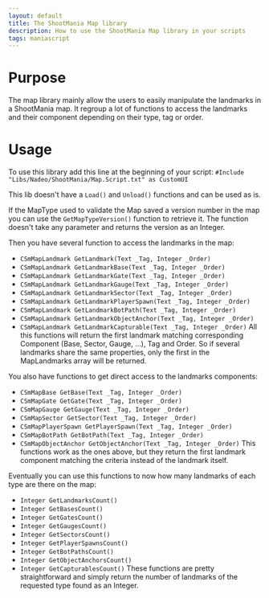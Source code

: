 ```yaml
---
layout: default
title: The ShootMania Map library
description: How to use the ShootMania Map library in your scripts
tags: maniascript
---
```


# Purpose
The map library mainly allow the users to easily manipulate the landmarks in a ShootMania map. It regroup a lot of functions to access the landmarks and their component depending on their type, tag or order.


# Usage
To use this library add this line at the beginning of your script:
`#Include "Libs/Nadeo/ShootMania/Map.Script.txt" as CustomUI`

This lib doesn't have a `Load()` and  `Unload()` functions and can be used as is.

If the MapType used to validate the Map saved a version number in the map you can use the `GetMapTypeVersion()` function to retrieve it. The function doesn't take any parameter and returns the version as an Integer.

Then you have several function to access the landmarks in the map:

* `CSmMapLandmark GetLandmark(Text _Tag, Integer _Order)`
* `CSmMapLandmark GetLandmarkBase(Text _Tag, Integer _Order)`
* `CSmMapLandmark GetLandmarkGate(Text _Tag, Integer _Order)`
* `CSmMapLandmark GetLandmarkGauge(Text _Tag, Integer _Order)`
* `CSmMapLandmark GetLandmarkSector(Text _Tag, Integer _Order)`
* `CSmMapLandmark GetLandmarkPlayerSpawn(Text _Tag, Integer _Order)`
* `CSmMapLandmark GetLandmarkBotPath(Text _Tag, Integer _Order)`
* `CSmMapLandmark GetLandmarkObjectAnchor(Text _Tag, Integer _Order)`
* `CSmMapLandmark GetLandmarkCapturable(Text _Tag, Integer _Order)`
All this functions will return the first landmark matching corresponding Component (Base, Sector, Gauge, ...), Tag and Order. So if several landmarks share the same properties, only the first in the MapLandmarks array will be returned.

You also have functions to get direct access to the landmarks components:

* `CSmMapBase GetBase(Text _Tag, Integer _Order)`
* `CSmMapGate GetGate(Text _Tag, Integer _Order)`
* `CSmMapGauge GetGauge(Text _Tag, Integer _Order)`
* `CSmMapSector GetSector(Text _Tag, Integer _Order)`
* `CSmMapPlayerSpawn GetPlayerSpawn(Text _Tag, Integer _Order)`
* `CSmMapBotPath GetBotPath(Text _Tag, Integer _Order)`
* `CSmMapObjectAnchor GetObjectAnchor(Text _Tag, Integer _Order)`
This functions work as the ones above, but they return the first landmark component matching the criteria instead of the landmark itself.

Eventually you can use this functions to now how many landmarks of each type are there on the map:

* `Integer GetLandmarksCount()`
* `Integer GetBasesCount()`
* `Integer GetGatesCount()`
* `Integer GetGaugesCount()`
* `Integer GetSectorsCount()`
* `Integer GetPlayerSpawnsCount()`
* `Integer GetBotPathsCount()`
* `Integer GetObjectAnchorsCount()`
* `Integer GetCapturablesCount()`
These functions are pretty straightforward and simply return the number of landmarks of the requested type found as an Integer.
